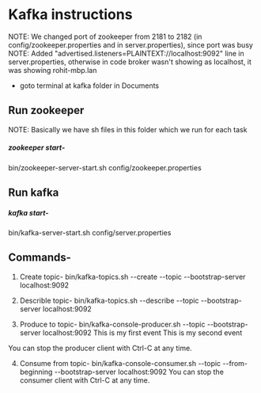# Kafka instructions

NOTE: We changed port of zookeeper from 2181 to 2182 (in config/zookeeper.properties and in server.properties), since port was busy
NOTE: Added "advertised.listeners=PLAINTEXT://localhost:9092" line in server.properties, otherwise in code broker wasn't showing as localhost, it was showing rohit-mbp.lan

- goto terminal at kafka folder in Documents

## Run zookeeper

NOTE: Basically we have sh files in this folder which we run for each task

##### zookeeper start-

bin/zookeeper-server-start.sh config/zookeeper.properties

## Run kafka

##### kafka start-

bin/kafka-server-start.sh config/server.properties

## Commands-

1. Create topic-
   bin/kafka-topics.sh --create --topic <YOUR TOPIC NAME> --bootstrap-server localhost:9092

2. Describle topic-
   bin/kafka-topics.sh --describe --topic <YOUR TOPIC NAME> --bootstrap-server localhost:9092

3. Produce to topic-
   bin/kafka-console-producer.sh --topic <YOUR TOPIC NAME> --bootstrap-server localhost:9092
   This is my first event
   This is my second event

You can stop the producer client with Ctrl-C at any time.

4. Consume from topic-
   bin/kafka-console-consumer.sh --topic <YOUR TOPIC NAME> --from-beginning --bootstrap-server localhost:9092
   You can stop the consumer client with Ctrl-C at any time.
